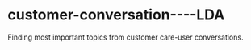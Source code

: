 # customer-conversation----LDA
Finding most important topics from customer care-user conversations.
